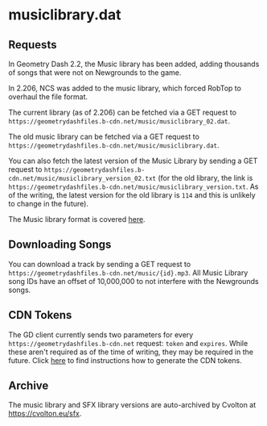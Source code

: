 # musiclibrary.dat 

## Requests

In Geometry Dash 2.2, the Music library has been added, adding thousands of songs that were not on Newgrounds to the game. 

In 2.206, NCS was added to the music library, which forced RobTop to overhaul the file format.

The current library (as of 2.206) can be fetched via a GET request to `https://geometrydashfiles.b-cdn.net/music/musiclibrary_02.dat`.

The old music library can be fetched via a GET request to `https://geometrydashfiles.b-cdn.net/music/musiclibrary.dat`.

You can also fetch the latest version of the Music Library by sending a GET request to `https://geometrydashfiles.b-cdn.net/music/musiclibrary_version_02.txt` (for the old library, the link is `https://geometrydashfiles.b-cdn.net/music/musiclibrary_version.txt`. As of the writing, the latest version for the old library is `114` and this is unlikely to change in the future).

The Music library format is covered [here](/resources/client/musiclibrary.md).

## Downloading Songs

You can download a track by sending a GET request to `https://geometrydashfiles.b-cdn.net/music/{id}.mp3`. All Music Library song IDs have an offset of 10,000,000 to not interfere with the Newgrounds songs.

## CDN Tokens

The GD client currently sends two parameters for every `https://geometrydashfiles.b-cdn.net` request: `token` and `expires`. While these aren't required as of the time of writing, they may be required in the future. Click [here](/topics/cdn_token.md) to find instructions
how to generate the CDN tokens.

## Archive

The music library and SFX library versions are auto-archived by Cvolton at https://cvolton.eu/sfx.
